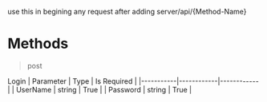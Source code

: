 use this in begining any request after adding server/api/{Method-Name}
# Methods

> post

Login 
|  Parameter |   Type   |    Is Required     |
|-----------|------------|------------|
| UserName  |    string | True |
| Password | string | True |

